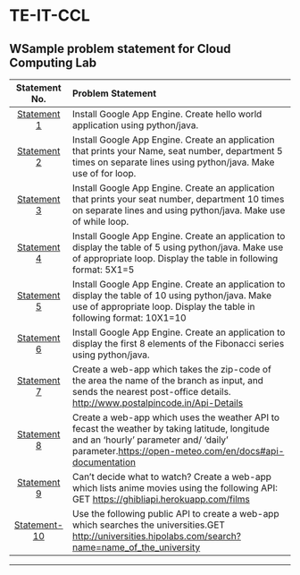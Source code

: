 # TE-IT-CCL


## WSample problem statement for Cloud Computing Lab



| Statement No. | Problem Statement  |
| :--------------:  | :-------------- |
|[Statement 1](Statement-1)| Install Google App Engine. Create hello world application using python/java.| 
|[Statement 2](Statement-2)| Install Google App Engine. Create an application that prints your Name, seat number, department 5 times on separate lines using python/java. Make use of for loop.|
|[Statement 3](Statement-3)|Install Google App Engine. Create an application that prints your seat number, department 10 times on separate lines and using python/java. Make use of while loop. |
|[Statement 4](Statement-4)|Install Google App Engine. Create an application to display the table of 5 using python/java. Make use of appropriate loop. Display the table in following format: 5X1=5|
|[Statement 5](Statement-5)|Install Google App Engine. Create an application to display the table of 10 using python/java. Make use of appropriate loop. Display the table in following format: 10X1=10|
|[Statement 6](Statement-6)|Install Google App Engine. Create an application to display the first 8 elements of the Fibonacci series using python/java.|
|[Statement 7](Statement-7)|Create a web-app which takes the zip-code of the area the name of the branch as input, and sends the nearest post-office details. http://www.postalpincode.in/Api-Details |
|[Statement 8](Statement-8)|Create a web-app which uses the weather API to fecast the weather by taking latitude, longitude and an ‘hourly’ parameter and/ ‘daily’ parameter.https://open-meteo.com/en/docs#api-documentation|
|[Statement 9](Statement-9)|Can’t decide what to watch? Create a web-app which lists anime movies using the following API: GET https://ghibliapi.herokuapp.com/films |
|[Statement-10](Statement-10)|Use the following public API to create a web-app which searches the universities.GET http://universities.hipolabs.com/search?name=name_of_the_university |

<hr>
